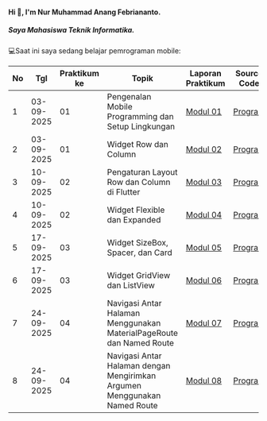 #### Hi 👋, I'm Nur Muhammad Anang Febriananto. 
##### Saya Mahasiswa Teknik Informatika.

💻Saat ini saya sedang belajar pemrograman mobile:

| No  | Tgl       | Praktikum ke | Topik                                           | Laporan Praktikum | Source Code |
| --- | ---------- | ------------ | ----------------------------------------------- | -------- | ----------- |
| 1   | 03-09-2025 | 01           | Pengenalan Mobile Programming dan Setup Lingkungan | [Modul 01](https://drive.google.com/file/d/1v-6V-2SbGCHrl4q_lZSXX133Yk5plwUl/view?usp=drive_link) | [Program](https://github.com/brynnstilearning/PraktikumMobile_Modul1) |
| 2   | 03-09-2025 | 01           | Widget Row dan Column                          | [Modul 02](https://drive.google.com/file/d/1GYwlUcvSR0RG-SKGxYck0tbsaYSdPX-r/view?usp=drive_link) | [Program](https://github.com/brynnstilearning/PraktikumMobile_Modul2) |
| 3   | 10-09-2025 | 02           | Pengaturan Layout Row dan Column di Flutter    | [Modul 03](https://drive.google.com/file/d/1TcbTQKOk_ylO7Y7QBA-oHsUTCdDAmwht/view?usp=drive_link) | [Program](https://github.com/brynnstilearning/PraktikumMobile_Modul3) |
| 4   | 10-09-2025 | 02           | Widget Flexible dan Expanded                   | [Modul 04](https://drive.google.com/file/d/1nOkEC7ccG8VNEiZxa3KtDWoShT5anpMl/view?usp=drive_link) | [Program](https://github.com/brynnstilearning/PraktikumMobile_Modul4/tree/main) |
| 5   | 17-09-2025 | 03           | Widget SizeBox, Spacer, dan Card    | [Modul 05](https://drive.google.com/file/d/10BdVCE49TTIJF0fFiskl9gQ2u8S1dLK0/view?usp=drive_link) | [Program](https://github.com/brynnstilearning/PraktikumMobile_Modul5) |
| 6   | 17-09-2025 | 03           | Widget GridView dan ListView                   | [Modul 06](https://drive.google.com/open?id=17Zc8GVZgHgpw6XDCUVNZTJn7TrA6UxXW&usp=drive_copy) | [Program](https://github.com/brynnstilearning/PraktikumMobile_Modul6) |
| 7   | 24-09-2025 | 04           | Navigasi Antar Halaman Menggunakan MaterialPageRoute dan Named Route | [Modul 07](https://drive.google.com/file/d/1OriC7sJ0EMAYS5PgIZ8XXiB4iBoqx8At/view?usp=drive_link) | [Program](https://github.com/brynnstilearning/PraktikumMobile_Modul7) |
| 8   | 24-09-2025 | 04           | Navigasi Antar Halaman dengan Mengirimkan Argumen Menggunakan Named Route | [Modul 08](https://drive.google.com/file/d/1b6MpdolpIIgeVBVMLlGS5LyoG_4txWKL/view?usp=drive_link) | [Program](https://github.com/brynnstilearning/PraktikumMobile_Modul8) |
